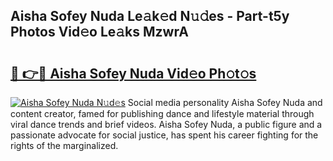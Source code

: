## Aisha Sofey Nuda Le𝚊k𝚎d N𝚞𝚍es - Part-t5y Photos Vid𝚎o Le𝚊ks MzwrA

# <h2><a href="http://fbehi5.evod.top/?m=Aisha+Sofey+Nuda">🔗 👉🔴 Aisha Sofey Nuda Vid𝚎o Ph𝚘t𝚘s</a></h2>

[![Aisha Sofey Nuda N𝚞d𝚎s](https://i.imgur.com/8V9OHl7.gif)](http://fbehi5.evod.top/?m=Aisha+Sofey+Nuda)
Social media personality Aisha Sofey Nuda and content creator, famed for publishing dance and lifestyle material through viral dance trends and brief videos. Aisha Sofey Nuda, a public figure and a passionate advocate for social justice, has spent his career fighting for the rights of the marginalized. 
